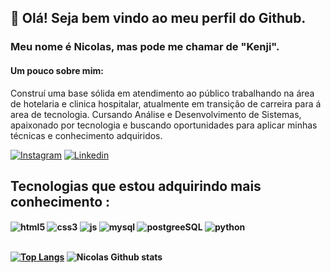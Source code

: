 

## 👋 Olá! Seja bem vindo ao meu perfil do Github. 

### Meu nome é Nicolas, mas pode me chamar de "Kenji".

#### Um pouco sobre mim:

Construí uma base sólida em atendimento ao público trabalhando na área de hotelaria e clinica hospitalar, atualmente em transição de carreira para á area de tecnologia. Cursando Análise e Desenvolvimento de Sistemas, apaixonado por tecnologia e buscando oportunidades para aplicar minhas técnicas e conhecimento adquiridos.

[![Instagram](https://img.shields.io/badge/Instagram-E4405F?style=for-the-badge&logo=instagram&logoColor=white)](https://www.instagram.com/nhkenji/)
[![Linkedin](https://img.shields.io/badge/LinkedIn-0077B5?style=for-the-badge&logo=linkedin&logoColor=white)](https://www.linkedin.com/in/nicolas-henrique-758710133)

## Tecnologias que estou adquirindo mais conhecimento :

<div style="display: inline_block"><b>
    <img align="center" alt="html5" src="https://img.shields.io/badge/HTML5-E34F26?style=for-the-badge&logo=html5&logoColor=white" />
    <img align="center" alt="css3" src="https://img.shields.io/badge/CSS3-1572B6?style=for-the-badge&logo=css3&logoColor=white" />
    <img align="center" alt="js" src="https://img.shields.io/badge/JavaScript-F7DF1E?style=for-the-badge&logo=javascript&logoColor=black" />
    <img align="center" alt="mysql" src="https://img.shields.io/badge/MySQL-005C84?style=for-the-badge&logo=mysql&logoColor=white" />    
    <img align="center" alt="postgreeSQL" src="https://img.shields.io/badge/PostgreSQL-316192?style=for-the-badge&logo=postgresql&logoColor=white" />
    <img align="center" alt="python" src="https://img.shields.io/badge/Python-14354C?style=for-the-badge&logo=python&logoColor=white" />
</div><br/>
    
[![Top Langs](https://github-readme-stats.vercel.app/api/top-langs/?username=henriNicolas&layout=donut-vertical)](https://github.com/anuraghazra/github-readme-stats)    ![Nicolas Github stats](https://github-readme-stats.vercel.app/api?username=henriNicolas&show_icons=true&theme=dracula)




